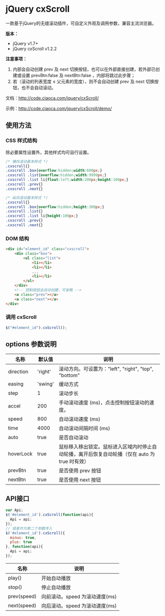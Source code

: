 # jQuery cxScroll

一款基于jQuery的无缝滚动插件，可自定义外观及调用参数，兼容主流浏览器。

**版本：**

* jQuery v1.7+
* jQuery cxScroll v1.2.2

**注意事项：**

1. 内部会自动创建 prev 及 next 切换按钮，也可以在外部直接创建，若外部已创建或设置 prevBtn:false 及 nextBtn:false ，内部将跳过此步骤；
2. 若（滚动的列表宽度 ≤ 父元素的宽度），则不会自动创建 prev 及 next 切换按钮，也不会自动滚动。

文档：http://code.ciaoca.com/jquery/cxScroll/

示例：http://code.ciaoca.com/jquery/cxScroll/demo/

## 使用方法

### CSS 样式结构

除必要属性设置外，其他样式均可自行设置。

```css
/* 横向滚动基本样式 */
.cxscroll{}
.cxscroll .box{overflow:hidden;width:600px;}
.cxscroll .list{overflow:hidden;width:9999px;}
.cxscroll .list li{float:left;width:200px;height:100px;}
.cxscroll .prev{}
.cxscroll .next{}

/* 纵向滚动基本样式 */
.cxscroll{}
.cxscroll .box{overflow:hidden;height:300px;}
.cxscroll .list{}
.cxscroll .list li{height:100px;}
.cxscroll .prev{}
.cxscroll .next{}
```

### DOM 结构

```html
<div id="element_id" class="cxscroll">
    <div class="box">
        <ul class="list">
            <li></li>
            <li></li>
            ...
            <li></li>
        </ul>
    </div>
    <!-- 控制按钮会自动创建，可省略 -->
    <a class="prev"></a>
    <a class="next"></a>
</div>
```

### 调用 cxScroll
```javascript
$("#element_id").cxScroll();
```

## options 参数说明

名称|默认值|说明
---|---|---
direction|'right'|滚动方向。可设置为："left", "right", "top", "bottom"
easing|'swing'|缓动方式
step|1|滚动步长
accel|200|手动滚动速度 (ms)，点击控制按钮滚动的速度。
speed|800|自动滚动速度 (ms)
time|4000|自动滚动间隔时间 (ms)
auto|true|是否自动滚动
hoverLock|true|鼠标移入移出锁定。鼠标进入区域内时停止自动轮播，离开后恢复自动轮播（仅在 auto 为 true 时有效）
prevBtn|true|是否使用 prev 按钮
nextBtn|true|是否使用 next 按钮


## API接口

```javascript
var Api;
$('#element_id').cxScroll(function(api){
  Api = api;
});
// 或者作为第二个参数传入
$('#element_id').cxScroll({
  minus: true,
  plus: true
}, function(api){
  Api = api;
});
```

名称|说明
---|---
play()|开始自动播放
stop()|停止自动播放
prev(speed)|向前滚动。speed 为滚动速度(ms)
next(speed)|向后滚动。speed 为滚动速度(ms)
